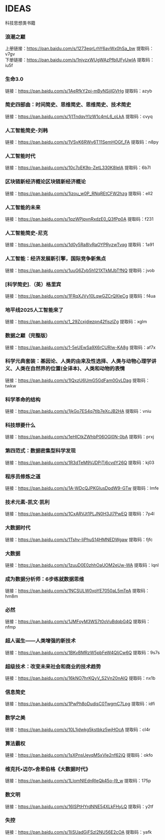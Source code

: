 # IDEAS
科技思想类书籍
### 浪潮之巅
上册链接：https://pan.baidu.com/s/1273eqrLrhY6avWx0hSa_bw 提取码：v7gv  
下册链接：https://pan.baidu.com/s/1njvzxWUgWAzPfblUFyUwIA 提取码：iu5f 
### 生命3.0
链接：https://pan.baidu.com/s/1AeRfkY2pi-mByNSijlGVHg 
提取码：azyb 
### 简史四部曲：时间简史、思维简史、思维简史、技术简史
链接：https://pan.baidu.com/s/1j1TndqvYIzW1c4mL6_oLkA 
提取码：cvyq 
### 人工智能简史-刘韩
链接：https://pan.baidu.com/s/1VSvK6RWv6T11SemHOGf_FA 
提取码：n8py 
### 人工智能时代
链接：https://pan.baidu.com/s/10c7oEK9p-ZetL330K8IeIA 
提取码：6b7l 
### 区块链新经济概论区块链新经济概论
链接：https://pan.baidu.com/s/1izou_w0P_RNqREtCFW2hzg 
提取码：ell2 
### 人工智能的未来
链接：https://pan.baidu.com/s/1qzWPjpvnRxdzE0_Q3fPp0A 
提取码：f231 
### 人工智能简史-尼克
链接：https://pan.baidu.com/s/1d0y5Ra8IvRaOYPRyzwTvqg 
提取码：1a91 
### 人工智能：经济发展新引擎，国际竞争新焦点
链接：https://pan.baidu.com/s/1uuG6Zyb5h121XTkMJbTfNQ 
提取码：jvob 
### [科学简史].（英）格里宾
链接：https://pan.baidu.com/s/1FRqXJVy10LqwGZCrQXIeCg 
提取码：f4ua 
### 地平线2025人工智能来了
链接：https://pan.baidu.com/s/1_29Zcxjdiezpn42fiszlZg 
提取码：xglm 
### 数据之巅（完整版）
链接：https://pan.baidu.com/s/1-5eUEwSa9X6rCURIw-KA8g 
提取码：af7x 
### 科学元典套装：基因论、人类的由来及性选择、人类与动物心理学讲义、人类在自然界的位置(全译本)、人类和动物的表情
链接：https://pan.baidu.com/s/1lQxzU6UmG5GdFam0GvLDag 
提取码：twkw 
### 科学革命的结构
链接：https://pan.baidu.com/s/1jkGo7ES4q7tIb7eXcJB2HA 
提取码：vniu 
### 科技想要什么
链接：https://pan.baidu.com/s/1eHlCtkZWhbP06OGl0N-0bA 
提取码：prxj 
### 第四范式：数据密集型科学发现
链接：https://pan.baidu.com/s/1R3dTeM9VJDPjTj6cvdY26Q 
提取码：kj03 
### 程序员修炼之道
链接：https://pan.baidu.com/s/1A-WDcQJPKGIusDpdW9-GTw 
提取码：lmfe 
### 技术元素-凯文·凯利
链接：https://pan.baidu.com/s/1CxARVJt1PLJN0H3Jl7PwEQ 
提取码：7p4l 
### 大数据时代
链接：https://pan.baidu.com/s/1Tshv-IiPhuS14HMNEDWgaw 
提取码：fjfc 
### 大数据
链接：https://pan.baidu.com/s/1zuuD0E0zhhOaUOM2eUw-WA 
提取码：lqnl 
### 成为数据分析师：6步练就数据思维
链接：https://pan.baidu.com/s/1NCSULW0xpYE7050aL5mTeA 
提取码：hm8m 
### 必然
链接：https://pan.baidu.com/s/1JMFoyM3WS7t0oVuBdqbG4Q 
提取码：nfmp 
### 超人诞生——人类增强的新技术
链接：https://pan.baidu.com/s/1BKvBMRzW5pbFeW4QIjCw6Q 
提取码：9s7s 
### 超级技术：改变未来社会和商业的技术趋势
链接：https://pan.baidu.com/s/16kNO7hrKQyV_S2Vn20nAlQ 
提取码：nx1b 
### 信息简史
链接：https://pan.baidu.com/s/1PwPh8oDudisC0TwgmC7Lpg 
提取码：idfi 
### 数学之美
链接：https://pan.baidu.com/s/10L1jdwkg5kstbkz5wjHOcA 
提取码：cl4r 
### 算法霸权
链接：https://pan.baidu.com/s/1sXPnsUeyqM5xVle2nf62jQ 
提取码：okfo 
### 维克托•迈尔•舍恩伯格《大数据时代》
链接：https://pan.baidu.com/s/1LlomNIEdnRIeQk45o-I9_w 
提取码：175p 
### 数文明
链接：https://pan.baidu.com/s/16lSPtHYrdNNE54XLkFHyLQ 
提取码：y2tf 
### 失控
链接：https://pan.baidu.com/s/1IiSUadGjFSzl2NU56E2cOA 
提取码：yafk 

